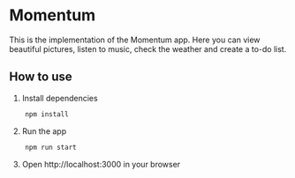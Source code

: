 # Momentum
This is the implementation of the Momentum app. Here you can view beautiful pictures, listen to music, check the weather and create a to-do list.

## How to use

1. Install dependencies
```bash
    npm install
```

2. Run the app

```bash
    npm run start
```

3. Open http://localhost:3000 in your browser
